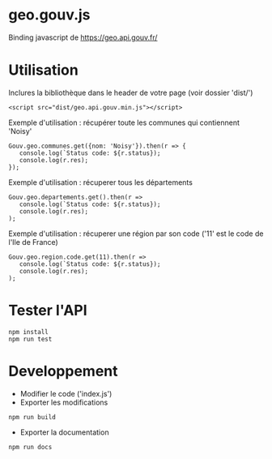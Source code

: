 # geo.gouv.js
Binding javascript de https://geo.api.gouv.fr/

# Utilisation
Inclures la bibliothèque dans le header de votre page (voir dossier 'dist/')
```
<script src="dist/geo.api.gouv.min.js"></script>
```

Exemple d'utilisation : récupérer toute les communes qui contiennent 'Noisy'
```
Gouv.geo.communes.get({nom: 'Noisy'}).then(r => {
   console.log(`Status code: ${r.status});
   console.log(r.res);
});
```

Exemple d'utilisation : récuperer tous les départements
```
Gouv.geo.departements.get().then(r =>
   console.log(`Status code: ${r.status});
   console.log(r.res);
);
```

Exemple d'utilisation : récuperer une région par son code ('11' est le code de l'Ile de France)
```
Gouv.geo.region.code.get(11).then(r =>
   console.log(`Status code: ${r.status});
   console.log(r.res);
);
```

# Tester l'API
```
npm install
npm run test
```

# Developpement
- Modifier le code ('index.js')
- Exporter les modifications
```
npm run build
```
- Exporter la documentation
```
npm run docs
```

